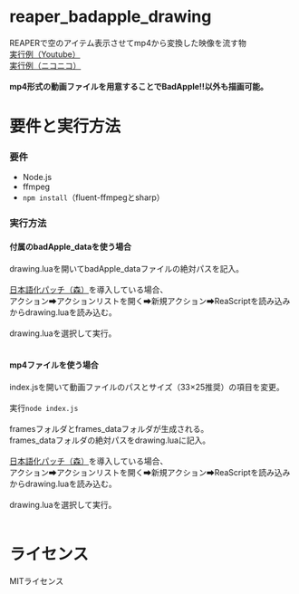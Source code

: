 <h1>reaper_badapple_drawing</h1>
REAPERで空のアイテム表示させてmp4から変換した映像を流す物
<br>
<a href="https://www.youtube.com/watch?v=Cpo9RPN1bbQ">実行例（Youtube）</a>
<br>
<a href="https://www.nicovideo.jp/watch/sm44343220">実行例（ニコニコ）</a>
<br><br>
<strong>mp4形式の動画ファイルを用意することでBadApple!!以外も描画可能。</strong>
<h1>要件と実行方法</h1>
<h3>要件</h3>
<ul>
  <li>Node.js</li>
  <li>ffmpeg</li>
  <li><code>npm install</code>（fluent-ffmpegとsharp）</li>
</ul>
<h3>実行方法</h3>
<h4>付属のbadApple_dataを使う場合</h4>
drawing.luaを開いてbadApple_dataファイルの絶対パスを記入。
<br><br>
<a href="https://github.com/Phroneris/ReaperJPN-Phroneris">日本語化パッチ（森）</a>を導入している場合、
<br>
アクション➡アクションリストを開く➡新規アクション➡ReaScriptを読み込み
<br>
からdrawing.luaを読み込む。
<br><br>
drawing.luaを選択して実行。
<br><br>

<h4>mp4ファイルを使う場合</h4>

index.jsを開いて動画ファイルのパスとサイズ（33×25推奨）の項目を変更。
<br><br>
実行<code>node index.js</code>
<br><br>
framesフォルダとframes_dataフォルダが生成される。
<br>
frames_dataフォルダの絶対パスをdrawing.luaに記入。
<br><br>
<a href="https://github.com/Phroneris/ReaperJPN-Phroneris">日本語化パッチ（森）</a>を導入している場合、
<br>
アクション➡アクションリストを開く➡新規アクション➡ReaScriptを読み込み
<br>
からdrawing.luaを読み込む。
<br><br>
drawing.luaを選択して実行。
<br><br>
<h1>ライセンス</h1>
MITライセンス
